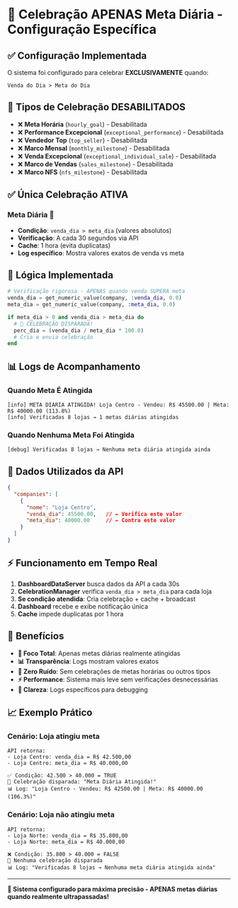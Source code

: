 # 🎯 Celebração APENAS Meta Diária - Configuração Específica

## ✅ **Configuração Implementada**

O sistema foi configurado para celebrar **EXCLUSIVAMENTE** quando:

```
Venda do Dia > Meta do Dia
```

## 🚫 **Tipos de Celebração DESABILITADOS**

- ❌ **Meta Horária** (`hourly_goal`) - Desabilitada
- ❌ **Performance Excepcional** (`exceptional_performance`) - Desabilitada  
- ❌ **Vendedor Top** (`top_seller`) - Desabilitada
- ❌ **Marco Mensal** (`monthly_milestone`) - Desabilitada
- ❌ **Venda Excepcional** (`exceptional_individual_sale`) - Desabilitada
- ❌ **Marco de Vendas** (`sales_milestone`) - Desabilitada
- ❌ **Marco NFS** (`nfs_milestone`) - Desabilitada

## ✅ **Única Celebração ATIVA**

### **Meta Diária** 🎯
- **Condição**: `venda_dia > meta_dia` (valores absolutos)
- **Verificação**: A cada 30 segundos via API
- **Cache**: 1 hora (evita duplicatas)
- **Log específico**: Mostra valores exatos de venda vs meta

## 🔧 **Lógica Implementada**

```elixir
# Verificação rigorosa - APENAS quando venda SUPERA meta
venda_dia = get_numeric_value(company, :venda_dia, 0.0)
meta_dia = get_numeric_value(company, :meta_dia, 0.0)

if meta_dia > 0 and venda_dia > meta_dia do
  # 🎉 CELEBRAÇÃO DISPARADA!
  perc_dia = (venda_dia / meta_dia * 100.0)
  # Cria e envia celebração
end
```

## 📊 **Logs de Acompanhamento**

### **Quando Meta É Atingida**
```
[info] META DIÁRIA ATINGIDA! Loja Centro - Vendeu: R$ 45500.00 | Meta: R$ 40000.00 (113.8%)
[info] Verificadas 8 lojas → 1 metas diárias atingidas
```

### **Quando Nenhuma Meta Foi Atingida**
```
[debug] Verificadas 8 lojas → Nenhuma meta diária atingida ainda
```

## 🎯 **Dados Utilizados da API**

```json
{
  "companies": [
    {
      "nome": "Loja Centro",
      "venda_dia": 45500.00,   // ← Verifica este valor
      "meta_dia": 40000.00     // ← Contra este valor
    }
  ]
}
```

## ⚡ **Funcionamento em Tempo Real**

1. **DashboardDataServer** busca dados da API a cada 30s
2. **CelebrationManager** verifica `venda_dia > meta_dia` para cada loja
3. **Se condição atendida**: Cria celebração + cache + broadcast
4. **Dashboard** recebe e exibe notificação única
5. **Cache** impede duplicatas por 1 hora

## 🎊 **Benefícios**

- **🎯 Foco Total**: Apenas metas diárias realmente atingidas
- **📊 Transparência**: Logs mostram valores exatos  
- **🚫 Zero Ruído**: Sem celebrações de metas horárias ou outros tipos
- **⚡ Performance**: Sistema mais leve sem verificações desnecessárias
- **📝 Clareza**: Logs específicos para debugging

## 📈 **Exemplo Prático**

### **Cenário: Loja atingiu meta**
```
API retorna:
- Loja Centro: venda_dia = R$ 42.500,00
- Loja Centro: meta_dia = R$ 40.000,00

✅ Condição: 42.500 > 40.000 = TRUE
🎉 Celebração disparada: "Meta Diária Atingida!"
📊 Log: "Loja Centro - Vendeu: R$ 42500.00 | Meta: R$ 40000.00 (106.3%)"
```

### **Cenário: Loja não atingiu meta**
```
API retorna:
- Loja Norte: venda_dia = R$ 35.800,00  
- Loja Norte: meta_dia = R$ 40.000,00

❌ Condição: 35.800 > 40.000 = FALSE
🚫 Nenhuma celebração disparada
📊 Log: "Verificadas 8 lojas → Nenhuma meta diária atingida ainda"
```

---

**🎯 Sistema configurado para máxima precisão - APENAS metas diárias quando realmente ultrapassadas!** 